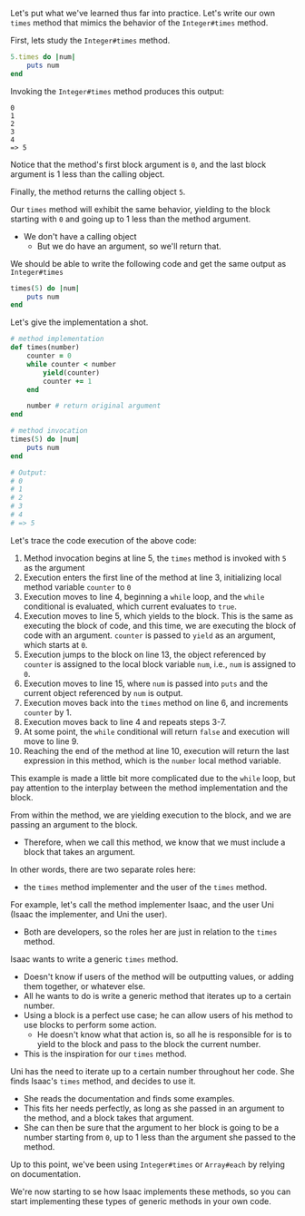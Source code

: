 
Let's put what we've learned thus far into practice. Let's write our own `times` method that mimics the behavior of the `Integer#times` method.

First, lets study the `Integer#times` method.

```ruby
5.times do |num|
	puts num
end
```

Invoking the `Integer#times` method produces this output:

```
0
1
2
3
4
=> 5
```

Notice that the method's first block argument is `0`, and the last block argument is 1 less than the calling object.

Finally, the method returns the calling object `5`.

Our `times` method will exhibit the same behavior, yielding to the block starting with `0` and going up to 1 less than the method argument.
- We don't have a calling object
	- But we do have an argument, so we'll return that.

We should be able to write the following code and get the same output as `Integer#times`

```ruby
times(5) do |num|
	puts num
end
```

Let's give the implementation a shot.

```ruby
# method implementation
def times(number)
	counter = 0
	while counter < number
		yield(counter)
		counter += 1
	end

	number # return original argument
end

# method invocation
times(5) do |num|
	puts num
end

# Output:
# 0
# 1
# 2
# 3
# 4
# => 5
```

Let's trace the code execution of the above code:

1. Method invocation begins at line 5, the `times` method is invoked with `5` as the argument
2. Execution enters the first line of the method at line 3, initializing local method variable `counter` to `0` 
3. Execution moves to line 4, beginning a `while` loop, and the `while` conditional is evaluated, which current evaluates to `true`.
4. Execution moves to line 5, which yields to the block. This is the same as executing the block of code, and this time, we are executing the block of code with an argument. `counter` is passed to `yield` as an argument, which starts at `0`.
5. Execution jumps to the block on line 13, the object referenced by `counter` is assigned to the local block variable `num`, i.e., `num` is assigned to `0`.
6. Execution moves to line 15, where `num` is passed into `puts` and the current object referenced by `num` is output.
7. Execution moves back into the `times` method on line 6, and increments `counter` by 1.
8. Execution moves back to line 4 and repeats steps 3-7.
9. At some point, the `while` conditional will return `false` and execution will move to line 9.
10. Reaching the end of the method at line 10, execution will return the last expression in this method, which is the `number` local method variable.

This example is made a little bit more complicated due to the `while` loop, but pay attention to the interplay between the method implementation and the block.

From within the method, we are yielding execution to the block, and we are passing an argument to the block.
- Therefore, when we call this method, we know that we must include a block that takes an argument.

In other words, there are two separate roles here:
- the `times` method implementer and the user of the `times` method.

For example, let's call the method implementer Isaac, and the user Uni (Isaac the implementer, and Uni the user).
- Both are developers, so the roles her are just in relation to the `times` method.

Isaac wants to write a generic `times` method.
- Doesn't know if users of the method will be outputting values, or adding them together, or whatever else.
- All he wants to do is write a generic method that iterates up to a certain number.
- Using a block is a perfect use case; he can allow users of his method to use blocks to perform some action.
	- He doesn't know what that action is, so all he is responsible for is to yield to the block and pass to the block the current number.
- This is the inspiration for our `times` method.

Uni has the need to iterate up to a certain number throughout her code. She finds Isaac's `times` method, and decides to use it.
- She reads the documentation and finds some examples.
- This fits her needs perfectly, as long as she passed in an argument to the method, and a block takes that argument.
- She can then be sure that the argument to her block is going to be a number starting from `0`, up to 1 less than the argument she passed to the method.

Up to this point, we've been using `Integer#times` or `Array#each` by relying on documentation.

We're now starting to se how Isaac implements these methods, so you can start implementing these types of generic methods in your own code.